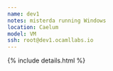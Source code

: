 ```yaml
---
name: dev1
notes: misterda running Windows 
location: Caelum
model: VM
ssh: root@dev1.ocamllabs.io
---
```

{% include details.html %} 

